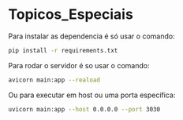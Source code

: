 # Topicos_Especiais
Para instalar as dependencia é só usar o comando:
``` bash
pip install -r requirements.txt
```

Para rodar o servidor é so usar o comando:
``` bash
avicorn main:app --reaload
```

Ou para executar em host ou uma porta especifica: 
```bash
uvicorn main:app --host 0.0.0.0 --port 3030
```
